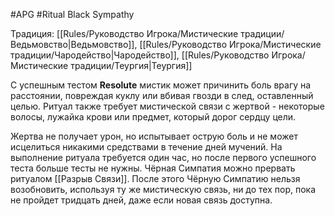 #APG #Ritual
Black Sympathy

Традиция: [[Rules/Руководство Игрока/Мистические традиции/Ведьмовство|Ведьмовство]], [[Rules/Руководство Игрока/Мистические традиции/Чародейство|Чародейство]], [[Rules/Руководство Игрока/Мистические традиции/Теургия|Теургия]] 

С успешным тестом **Resolute** мистик может причинить боль врагу на расстоянии, повреждая куклу или вбивая гвозди в след, оставленный целью. Ритуал также требует мистической связи с жертвой - некоторые волосы, лужайка крови или предмет, который дорог сердцу цели. 

Жертва не получает урон, но испытывает острую боль и не может исцелиться никакими средствами в течение дней мучений. На выполнение ритуала требуется один час, но после первого успешного теста больше тесты не нужны. Чёрная Симпатия можно прервать ритуалом [[Разрыв Связи]]. После этого Чёрную Симпатию нельзя возобновить, используя ту же мистическую связь, ни до тех пор, пока не пройдет тридцать дней, даже если новая связь доступна. 